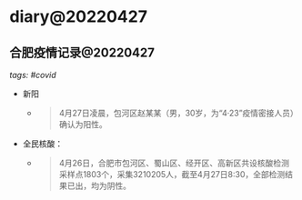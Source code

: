 # diary@20220427

## 合肥疫情记录@20220427
_tags: #covid_
- 新阳
  - > 4月27日凌晨，包河区赵某某（男，30岁，为“4·23”疫情密接人员）确认为阳性。
- 全民核酸：
  - > 4月26日，合肥市包河区、蜀山区、经开区、高新区共设核酸检测采样点1803个，采集3210205人，截至4月27日8:30，全部检测结果已出，均为阴性。
